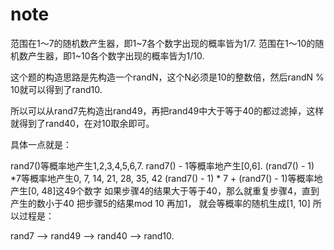 # note

范围在1～7的随机数产生器，即1~7各个数字出现的概率皆为1/7.
范围在1～10的随机数产生器，即1~10各个数字出现的概率皆为1/10.

这个题的构造思路是先构造一个randN，这个N必须是10的整数倍，然后randN % 10就可以得到了rand10.

所以可以从rand7先构造出rand49，再把rand49中大于等于40的都过滤掉，这样就得到了rand40，在对10取余即可。

具体一点就是：

rand7()等概率地产生1,2,3,4,5,6,7.
rand7() - 1等概率地产生[0,6].
(rand7() - 1) *7等概率地产生0, 7, 14, 21, 28, 35, 42
(rand7() - 1) * 7 + (rand7() - 1)等概率地产生[0, 48]这49个数字
如果步骤4的结果大于等于40，那么就重复步骤4，直到产生的数小于40
把步骤5的结果mod 10 再加1， 就会等概率的随机生成[1, 10]
所以过程是：

rand7 --> rand49 --> rand40 --> rand10.
